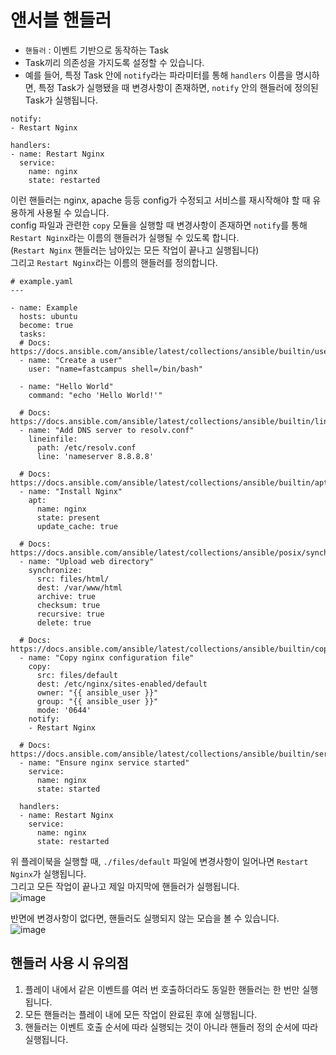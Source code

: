 # 앤서블 핸들러

- `핸들러` : 이벤트 기반으로 동작하는 Task
- Task끼리 의존성을 가지도록 설정할 수 있습니다.
- 예를 들어, 특정 Task 안에 `notify`라는 파라미터를 통해 `handlers` 이름을 명시하면, 특정 Task가 실행됐을 때 변경사항이 존재하면, `notify` 안의 핸들러에 정의된 Task가 실행됩니다.

```
notify:
- Restart Nginx

handlers:
- name: Restart Nginx
  service:
    name: nginx
    state: restarted
```

이런 핸들러는 nginx, apache 등등 config가 수정되고 서비스를 재시작해야 할 때 유용하게 사용될 수 있습니다.   
config 파일과 관련한 `copy` 모듈을 실행할 때 변경사항이 존재하면 `notify`를 통해 `Restart Nginx`라는 이름의 핸들러가 실행될 수 있도록 합니다.   
(`Restart Nginx` 핸들러는 남아있는 모든 작업이 끝나고 실행됩니다)   
그리고 `Restart Nginx`라는 이름의 핸들러를 정의합니다.   


```
# example.yaml
---

- name: Example
  hosts: ubuntu
  become: true
  tasks:
  # Docs: https://docs.ansible.com/ansible/latest/collections/ansible/builtin/user_module.html
  - name: "Create a user"
    user: "name=fastcampus shell=/bin/bash"

  - name: "Hello World"
    command: "echo 'Hello World!'"

  # Docs: https://docs.ansible.com/ansible/latest/collections/ansible/builtin/lineinfile_module.html
  - name: "Add DNS server to resolv.conf"
    lineinfile:
      path: /etc/resolv.conf
      line: 'nameserver 8.8.8.8'

  # Docs: https://docs.ansible.com/ansible/latest/collections/ansible/builtin/apt_module.html
  - name: "Install Nginx"
    apt:
      name: nginx
      state: present
      update_cache: true

  # Docs: https://docs.ansible.com/ansible/latest/collections/ansible/posix/synchronize_module.html
  - name: "Upload web directory"
    synchronize:
      src: files/html/
      dest: /var/www/html
      archive: true
      checksum: true
      recursive: true
      delete: true

  # Docs: https://docs.ansible.com/ansible/latest/collections/ansible/builtin/copy_module.html
  - name: "Copy nginx configuration file"
    copy:
      src: files/default
      dest: /etc/nginx/sites-enabled/default
      owner: "{{ ansible_user }}"
      group: "{{ ansible_user }}"
      mode: '0644'
    notify:
    - Restart Nginx

  # Docs: https://docs.ansible.com/ansible/latest/collections/ansible/builtin/service_module.html
  - name: "Ensure nginx service started"
    service:
      name: nginx
      state: started

  handlers:
  - name: Restart Nginx
    service:
      name: nginx
      state: restarted
```

위 플레이북을 실행할 때, `./files/default` 파일에 변경사항이 일어나면 `Restart Nginx`가 실행됩니다.   
그리고 모든 작업이 끝나고 제일 마지막에 핸들러가 실행됩니다.   
![image](https://user-images.githubusercontent.com/43658658/159850687-c892f8a4-a16d-4b49-84c5-f7ea277cd758.png)

반면에 변경사항이 없다면, 핸들러도 실행되지 않는 모습을 볼 수 있습니다.   
![image](https://user-images.githubusercontent.com/43658658/159850752-668ed421-9c25-423d-9f4d-0217acb42742.png)


## 핸들러 사용 시 유의점

1. 플레이 내에서 같은 이벤트를 여러 번 호출하더라도 동일한 핸들러는 한 번만 실행됩니다.
2. 모든 핸들러는 플레이 내에 모든 작업이 완료된 후에 실행됩니다.
3. 핸들러는 이벤트 호출 순서에 따라 실행되는 것이 아니라 핸들러 정의 순서에 따라 실행됩니다.


